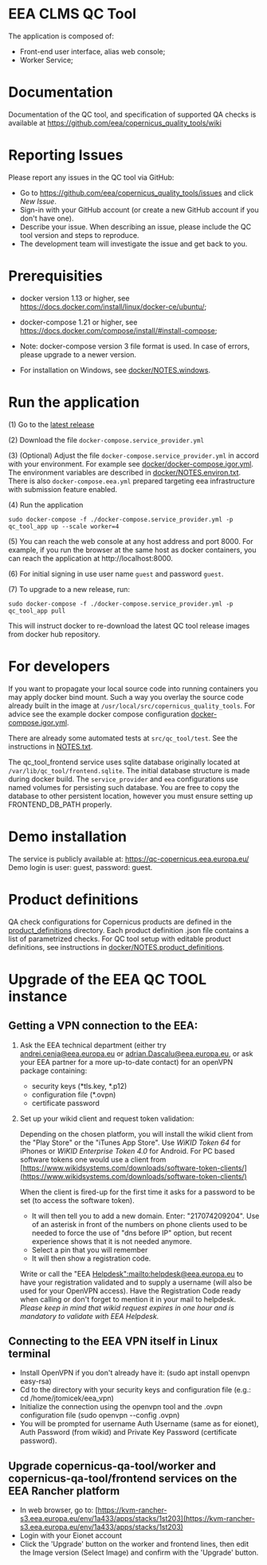 # EEA CLMS QC Tool

The application is composed of:
* Front-end user interface, alias web console;
* Worker Service;

# Documentation

Documentation of the QC tool, and specification of supported QA checks is available at https://github.com/eea/copernicus_quality_tools/wiki

# Reporting Issues

Please report any issues in the QC tool via GitHub:

* Go to https://github.com/eea/copernicus_quality_tools/issues and click *New Issue*.
* Sign-in with your GitHub account (or create a new GitHub account if you don't have one).
* Describe your issue. When describing an issue, please include the QC tool version and steps to reproduce.
* The development team will investigate the issue and get back to you.

# Prerequisities

* docker version 1.13 or higher, see https://docs.docker.com/install/linux/docker-ce/ubuntu/;
* docker-compose 1.21 or higher, see https://docs.docker.com/compose/install/#install-compose;

* Note: docker-compose version 3 file format is used. In case of errors, please upgrade to a newer version.

* For installation on Windows, see [docker/NOTES.windows](docker/NOTES.windows.md).

# Run the application

(1) Go to the [latest release](https://github.com/eea/copernicus_quality_tools/releases)

(2) Download the file `docker-compose.service_provider.yml`

(3) (Optional) Adjust the file `docker-compose.service_provider.yml` in accord with your environment.  For example see [docker/docker-compose.igor.yml](docker/docker-compose.igor.yml).  The environment variables are described in [docker/NOTES.environ.txt](docker/NOTES.environ.txt).  There is also `docker-compose.eea.yml` prepared targeting eea infrastructure with submission feature enabled.

(4) Run the application

```
sudo docker-compose -f ./docker-compose.service_provider.yml -p qc_tool_app up --scale worker=4
```

(5) You can reach the web console at any host address and port 8000.  For example, if you run the browser at the same host as docker containers, you can reach the application at http://localhost:8000.

(6) For initial signing in use user name `guest` and password `guest`.

(7) To upgrade to a new release, run:
```
sudo docker-compose -f ./docker-compose.service_provider.yml -p qc_tool_app pull
```
This will instruct docker to re-download the latest QC tool release images from docker hub repository.

# For developers

If you want to propagate your local source code into running containers you may apply docker bind mount.
Such a way you overlay the source code already built in the image at `/usr/local/src/copernicus_quality_tools`.
For advice see the example docker compose configuration [docker-compose.igor.yml](docker/docker-compose.igor.yml).

There are already some automated tests at `src/qc_tool/test`.
See the instructions in [NOTES.txt](src/qc_tool/test/NOTES.txt).

The qc_tool_frontend service uses sqlite database originally located at `/var/lib/qc_tool/frontend.sqlite`.
The initial database structure is made during docker build.
The `service_provider` and `eea` configurations use named volumes for persisting such database.
You are free to copy the database to other persistent location, however you must ensure setting up FRONTEND_DB_PATH properly.

# Demo installation

The service is publicly available at: https://qc-copernicus.eea.europa.eu/ Demo login is user: guest, password: guest.

# Product definitions

QA check configurations for Copernicus products are defined in the [product_definitions](product_definitions) directory. Each product definition .json file contains a list of parametrized checks. For QC tool setup with editable product definitions, see instructions in [docker/NOTES.product_definitions](docker/NOTES.product_definitions.md).



# Upgrade of the EEA QC TOOL instance
## Getting a VPN connection to the EEA:

1. Ask the EEA technical department (either try [andrei.cenja@eea.europa.eu](mailto:andrei.cenja@eea.europa.eu) or [adrian.Dascalu@eea.europa.eu](mailto:adrian.Dascalu@eea.europa.eu), or ask your EEA partner for a more up-to-date contact) for an openVPN package containing:
    - security keys (*tls.key, *.p12)
    - configuration file (*.ovpn)
    - certificate password
2. Set up your wikid client and request token validation:
    
    Depending on the chosen platform, you will install the wikid client from the "Play Store" or the "iTunes App Store". Use *WiKID Token 64* for iPhones or *WiKID Enterprise Token 4.0* for Android.  For PC based software tokens one would use a client from [https://www.wikidsystems.com/downloads/software-token-clients/](https://www.wikidsystems.com/downloads/software-token-clients/)
    
    When the client is fired-up for the first time it asks for a password to be set (to access the software token).
    
    - It will then tell you to add a new domain. Enter: "217074209204". Use of an asterisk in front of the numbers on phone clients used to be needed to force the use of "dns before IP" option, but recent experience shows that it is not needed anymore.
    - Select a pin that you will remember
    - It will then show a registration code.
    
    Write or call the "EEA [Helpdesk":mailto:helpdesk@eea.europa.eu](mailto:Helpdesk%22:mailto:helpdesk@eea.europa.eu) to have your registration validated and to supply a username (will also be used for your OpenVPN access). Have the Registration Code ready when calling or don't forget to mention it in your mail to helpdesk.
    *Please keep in mind that wikid request expires in one hour and is mandatory to validate with EEA Helpdesk.*
    

## Connecting to the EEA VPN itself in Linux terminal

- Install OpenVPN if you don't already have it: (sudo apt install openvpn easy-rsa)
- Cd to the directory with your security keys and configuration file (e.g.: cd /home/jtomicek/eea_vpn)
- Initialize the connection using the openvpn tool and the .ovpn configuration file (sudo openvpn --config <filename>.ovpn)
- You will be prompted for username Auth Username (same as for eionet), Auth Password (from wikid) and Private Key Password (certificate password).

## Upgrade copernicus-qa-tool/worker and copernicus-qa-tool/frontend services on the EEA Rancher platform

- In web browser, go to: [https://kvm-rancher-s3.eea.europa.eu/env/1a433/apps/stacks/1st203](https://kvm-rancher-s3.eea.europa.eu/env/1a433/apps/stacks/1st203)
- Login with your Eionet account
- Click the 'Upgrade' button on the worker and frontend lines, then edit the Image version (Select Image) and confirm with the 'Upgrade' button.
